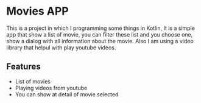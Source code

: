 # Movies APP
This is a project in which I programming some things in Kotlin, It is a simple app that show a list of movie, you can filter these list and you choose one, show a dialog with all information about the movie.
Also I am using a video library that helpul with play youtube videos.

## Features

- List of movies
- Playing videos from youtube
- You can show at detail of movie selected